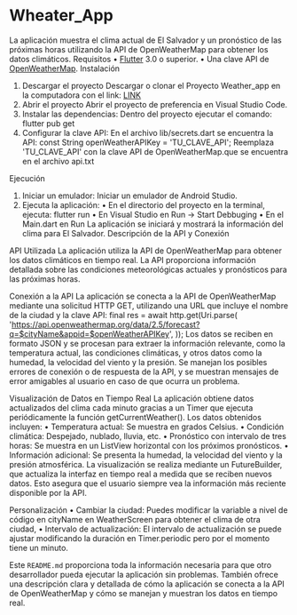 # Wheater_App

La aplicación muestra el clima actual de El Salvador y un pronóstico de las próximas horas utilizando la API de OpenWeatherMap para obtener los datos climáticos.
Requisitos
• [Flutter](https://flutter.dev/docs/get-started/install) 3.0 o superior.
• Una clave API de [OpenWeatherMap](https://openweathermap.org/api).
Instalación

1. Descargar el proyecto
   Descargar o clonar el Proyecto Weather_app en la computadora con el link:
   [LINK](https://github.com/Val435/Parcial_app.git)
2. Abrir el proyecto
   Abrir el proyecto de preferencia en Visual Studio Code.
3. Instalar las dependencias:
   Dentro del proyecto ejecutar el comando:
   flutter pub get
4. Configurar la clave API:
   En el archivo lib/secrets.dart se encuentra la API:
   const String openWeatherAPIKey = 'TU_CLAVE_API';
   Reemplaza 'TU_CLAVE_API' con la clave API de OpenWeatherMap.que se encuentra en el archivo api.txt

Ejecución

1. Iniciar un emulador:
   Iniciar un emulador de Android Studio.
2. Ejecuta la aplicación:
   • En el directorio del proyecto en la terminal, ejecuta: flutter run
   • En Visual Studio en Run -> Start Debbuging
   • En el Main.dart en Run
   La aplicación se iniciará y mostrará la información del clima para El Salvador.
   Descripción de la API y Conexión

API Utilizada
La aplicación utiliza la API de OpenWeatherMap para obtener los datos climáticos en tiempo real. La API proporciona información detallada sobre las condiciones meteorológicas actuales y pronósticos para las próximas horas.

Conexión a la API
La aplicación se conecta a la API de OpenWeatherMap mediante una solicitud HTTP GET, utilizando una URL que incluye el nombre de la ciudad y la clave API:
final res = await http.get(Uri.parse(
'https://api.openweathermap.org/data/2.5/forecast?q=$cityName&appid=$openWeatherAPIKey',
));
Los datos se reciben en formato JSON y se procesan para extraer la información relevante, como la temperatura actual, las condiciones climáticas, y otros datos como la humedad, la velocidad del viento y la presión. Se manejan los posibles errores de conexión o de respuesta de la API, y se muestran mensajes de error amigables al usuario en caso de que ocurra un problema.

Visualización de Datos en Tiempo Real
La aplicación obtiene datos actualizados del clima cada minuto gracias a un Timer que ejecuta periódicamente la función getCurrentWeather(). Los datos obtenidos incluyen:
• Temperatura actual: Se muestra en grados Celsius.
• Condición climática: Despejado, nublado, lluvia, etc.
• Pronóstico con intervalo de tres horas: Se muestra en un ListView horizontal con los próximos pronósticos.
• Información adicional: Se presenta la humedad, la velocidad del viento y la presión atmosférica.
La visualización se realiza mediante un FutureBuilder, que actualiza la interfaz en tiempo real a medida que se reciben nuevos datos. Esto asegura que el usuario siempre vea la información más reciente disponible por la API.

Personalización
• Cambiar la ciudad: Puedes modificar la variable a nivel de código en cityName en WeatherScreen para obtener el clima de otra ciudad,
• Intervalo de actualización: El intervalo de actualización se puede ajustar modificando la duración en Timer.periodic pero por el momento tiene un minuto.

Este `README.md` proporciona toda la información necesaria para que otro desarrollador pueda ejecutar la aplicación sin problemas. También ofrece una descripción clara y detallada de cómo la aplicación se conecta a la API de OpenWeatherMap y cómo se manejan y muestran los datos en tiempo real.

